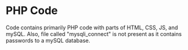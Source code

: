 # PHP Code
Code contains primarily PHP code with parts of HTML, CSS, JS, and mySQL.
Also, file called "mysqli_connect" is not present as it contains passwords to a mySQL database.
